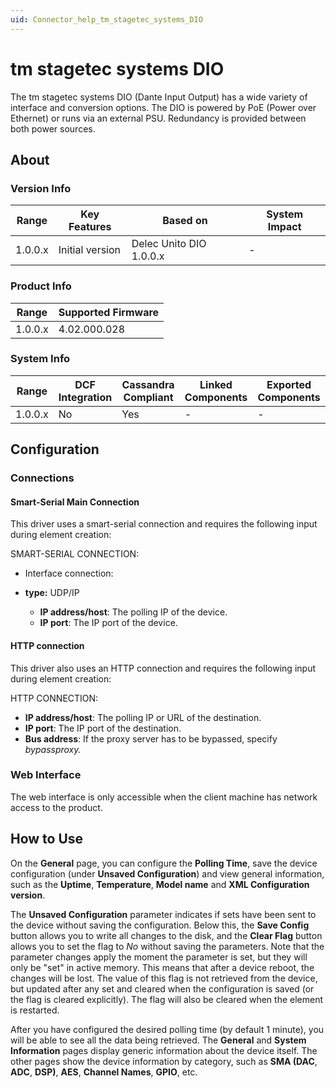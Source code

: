 ```yaml
---
uid: Connector_help_tm_stagetec_systems_DIO
---
```


# tm stagetec systems DIO

The tm stagetec systems DIO (Dante Input Output) has a wide variety of interface and conversion options. The DIO is powered by PoE (Power over Ethernet) or runs via an external PSU. Redundancy is provided between both power sources.

## About

### Version Info

| **Range** | **Key Features** | **Based on**            | **System Impact** |
|-----------|------------------|-------------------------|-------------------|
| 1.0.0.x   | Initial version  | Delec Unito DIO 1.0.0.x | \-                |

### Product Info

| **Range** | **Supported Firmware** |
|-----------|------------------------|
| 1.0.0.x   | 4.02.000.028           |

### System Info

| **Range** | **DCF Integration** | **Cassandra Compliant** | **Linked Components** | **Exported Components** |
|-----------|---------------------|-------------------------|-----------------------|-------------------------|
| 1.0.0.x   | No                  | Yes                     | \-                    | \-                      |

## Configuration

### Connections

#### Smart-Serial Main Connection

This driver uses a smart-serial connection and requires the following input during element creation:

SMART-SERIAL CONNECTION:

- Interface connection:

- **type:** UDP/IP
  - **IP address/host**: The polling IP of the device.
  - **IP port**: The IP port of the device.

#### HTTP connection

This driver also uses an HTTP connection and requires the following input during element creation:

HTTP CONNECTION:

- **IP address/host**: The polling IP or URL of the destination.
- **IP port**: The IP port of the destination.
- **Bus address**: If the proxy server has to be bypassed, specify *bypassproxy.*

### Web Interface

The web interface is only accessible when the client machine has network access to the product.

## How to Use

On the **General** page, you can configure the **Polling Time**, save the device configuration (under **Unsaved Configuration**) and view general information, such as the **Uptime**, **Temperature**, **Model name** and **XML Configuration version**.

The **Unsaved Configuration** parameter indicates if sets have been sent to the device without saving the configuration. Below this, the **Save Config** button allows you to write all changes to the disk, and the **Clear Flag** button allows you to set the flag to *No* without saving the parameters. Note that the parameter changes apply the moment the parameter is set, but they will only be "set" in active memory. This means that after a device reboot, the changes will be lost. The value of this flag is not retrieved from the device, but updated after any set and cleared when the configuration is saved (or the flag is cleared explicitly). The flag will also be cleared when the element is restarted.

After you have configured the desired polling time (by default 1 minute), you will be able to see all the data being retrieved. The **General** and **System Information** pages display generic information about the device itself. The other pages show the device information by category, such as **SMA (DAC**, **ADC**, **DSP)**, **AES**, **Channel Names**, **GPIO**, etc.
